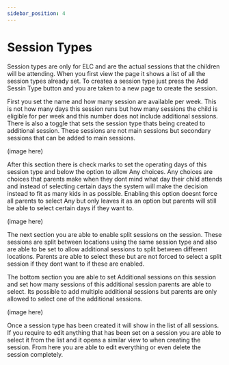 ```yaml
---
sidebar_position: 4
---
```


# Session Types

Session types are only for ELC and are the actual sessions that the children will be attending. When you first view the page it shows a list of all the session types already set. To createa a session type just press the Add Sessin Type button and you are taken to a new page to create the session.

First you set the name and how many session are available per week. This is not how many days this session runs but how many sessions the child is eligible for per week and this number does not include additional sessions. There is also a toggle that sets the session type thats being created to additional session. These sessions are not main sessions but secondary sessions that can be added to main sessions.

(image here)

After this section there is check marks to set the operating days of this session type and below the option to allow Any choices. Any choices are choices that parents make when they dont mind what day their child attends and instead of selecting certain days the system will make the decision instead to fit as many kids in as possible. Enabling this option doesnt force all parents to select Any but only leaves it as an option but parents will still be able to select certain days if they want to.

(image here)

The next section you are able to enable split sessions on the session. These sessions are split between locations using the same session type and also are able to be set to allow additional sessions to split between different locations. Parents are able to select these but are not forced to select a split session if they dont want to if these are enabled.

The bottom section you are able to set Additional sessions on this session and set how many sessions of this additional session parents are able to select. Its possible to add multiple additional sessions but parents are only allowed to select one of the additional sessions.

(image here)

Once a session type has been created it will show in the list of all sessions. If you require to edit anything that has been set on a session you are able to select it from the list and it opens a similar view to when creating the session. From here you are able to edit everything or even delete the session completely.
